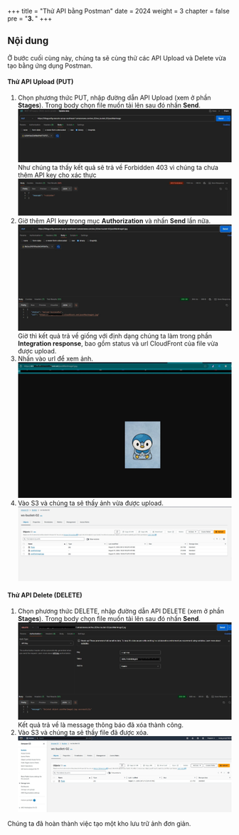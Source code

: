 +++
title = "Thử API bằng Postman"
date = 2024
weight = 3
chapter = false
pre = "<b>3. </b>"
+++

## Nội dung

Ở bước cuối cùng này, chúng ta sẽ cùng thử các API Upload và Delete vừa tạo bằng ứng dụng Postman.

#### Thử API Upload (PUT)

1. Chọn phương thức PUT, nhập đường dẫn API Upload (xem ở phần **Stages**). Trong body chọn file muốn tải lên sau đó nhấn **Send**.
   ![Image](../../images/API%20Gateway/Postman_test_1.jpg)
   Như chúng ta thấy kết quả sẽ trả về Forbidden 403 vì chúng ta chưa thêm API key cho xác thực
   ![Image](../../images/API%20Gateway/Postman_test_2.jpg)
2. Giờ thêm API key trong mục **Authorization** và nhấn **Send** lần nữa.
   ![Image](../../images/API%20Gateway/Postman_success_1.jpg)
   Giờ thì kết quả trả về giống với định dạng chúng ta làm trong phần **Integration response**, bao gồm status và url CloudFront của file vừa được upload.
3. Nhấn vào url để xem ảnh.
   ![Image](../../images/API%20Gateway/Postman_success_2.jpg)
4. Vào S3 và chúng ta sẽ thấy ảnh vừa được upload.
   ![Image](../../images/API%20Gateway/Postman_success_3.jpg)

#### Thử API Delete (DELETE)

1. Chọn phương thức DELETE, nhập đường dẫn API DELETE (xem ở phần **Stages**). Trong body chọn file muốn tải lên sau đó nhấn **Send**.
   ![Image](../../images/Lambda/Deploy_3.jpg)
   Kết quả trả về là message thông báo đã xóa thành công.
2. Vào S3 và chúng ta sẽ thấy file đã được xóa.
   ![Image](../../images/Lambda/Deploy_4.jpg)

Chúng ta đã hoàn thành việc tạo một kho lưu trữ ảnh đơn giản.
